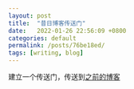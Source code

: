 ```yaml
---
layout: post
title:  "昔日博客传送门"
date:   2022-01-26 22:56:09 +0800
categories: default
permalink: /posts/76be18ed/
tags: [writing, blog]
---
```


建立一个传送门，传送到[之前的博客](https://hxysayhi.com/old)
